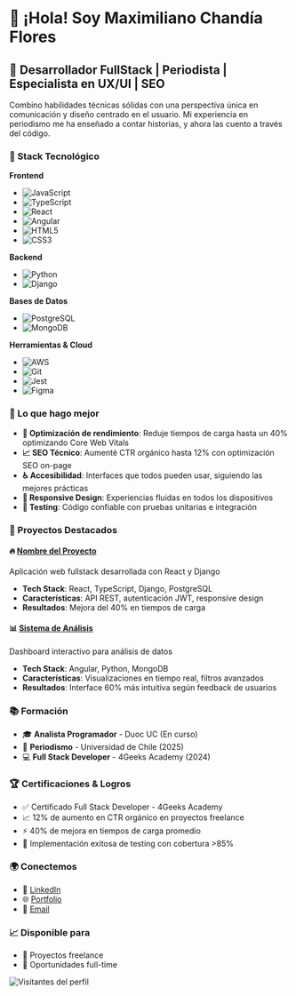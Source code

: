 # 👋 ¡Hola! Soy Maximiliano Chandía Flores

## 🚀 Desarrollador FullStack | Periodista | Especialista en UX/UI | SEO

Combino habilidades técnicas sólidas con una perspectiva única en comunicación y diseño centrado en el usuario. Mi experiencia en periodismo me ha enseñado a contar historias, y ahora las cuento a través del código.

### 🔧 Stack Tecnológico

**Frontend**
- ![JavaScript](https://img.shields.io/badge/-JavaScript-F7DF1E?style=flat-square&logo=javascript&logoColor=black)
- ![TypeScript](https://img.shields.io/badge/-TypeScript-3178C6?style=flat-square&logo=typescript&logoColor=white)
- ![React](https://img.shields.io/badge/-React-61DAFB?style=flat-square&logo=react&logoColor=black)
- ![Angular](https://img.shields.io/badge/-Angular-DD0031?style=flat-square&logo=angular&logoColor=white)
- ![HTML5](https://img.shields.io/badge/-HTML5-E34F26?style=flat-square&logo=html5&logoColor=white)
- ![CSS3](https://img.shields.io/badge/-CSS3-1572B6?style=flat-square&logo=css3&logoColor=white)

**Backend**
- ![Python](https://img.shields.io/badge/-Python-3776AB?style=flat-square&logo=python&logoColor=white)
- ![Django](https://img.shields.io/badge/-Django-092E20?style=flat-square&logo=django&logoColor=white)

**Bases de Datos**
- ![PostgreSQL](https://img.shields.io/badge/-PostgreSQL-336791?style=flat-square&logo=postgresql&logoColor=white)
- ![MongoDB](https://img.shields.io/badge/-MongoDB-47A248?style=flat-square&logo=mongodb&logoColor=white)

**Herramientas & Cloud**
- ![AWS](https://img.shields.io/badge/-AWS-232F3E?style=flat-square&logo=amazon-aws&logoColor=white)
- ![Git](https://img.shields.io/badge/-Git-F05032?style=flat-square&logo=git&logoColor=white)
- ![Jest](https://img.shields.io/badge/-Jest-C21325?style=flat-square&logo=jest&logoColor=white)
- ![Figma](https://img.shields.io/badge/-Figma-F24E1E?style=flat-square&logo=figma&logoColor=white)


### 🎯 Lo que hago mejor

- **🚀 Optimización de rendimiento**: Reduje tiempos de carga hasta un 40% optimizando Core Web Vitals
- **📈 SEO Técnico**: Aumenté CTR orgánico hasta 12% con optimización SEO on-page
- **♿ Accesibilidad**: Interfaces que todos pueden usar, siguiendo las mejores prácticas
- **📱 Responsive Design**: Experiencias fluidas en todos los dispositivos
- **🧪 Testing**: Código confiable con pruebas unitarias e integración

### 🌟 Proyectos Destacados

#### 🔥 [Nombre del Proyecto](enlace-al-repo)
Aplicación web fullstack desarrollada con React y Django
- **Tech Stack**: React, TypeScript, Django, PostgreSQL
- **Características**: API REST, autenticación JWT, responsive design
- **Resultados**: Mejora del 40% en tiempos de carga

#### 📊 [Sistema de Análisis](enlace-al-repo)
Dashboard interactivo para análisis de datos
- **Tech Stack**: Angular, Python, MongoDB
- **Características**: Visualizaciones en tiempo real, filtros avanzados
- **Resultados**: Interface 60% más intuitiva según feedback de usuarios

### 📚 Formación

- 🎓 **Analista Programador** - Duoc UC (En curso)
- 📰 **Periodismo** - Universidad de Chile (2025)
- 💻 **Full Stack Developer** - 4Geeks Academy (2024)

### 🏆 Certificaciones & Logros

- ✅ Certificado Full Stack Developer - 4Geeks Academy
- 📈 12% de aumento en CTR orgánico en proyectos freelance
- ⚡ 40% de mejora en tiempos de carga promedio
- 🧪 Implementación exitosa de testing con cobertura >85%

### 🌍 Conectemos

- 💼 [LinkedIn](https://linkedin.com/in/maxchandiaf)
- 🌐 [Portfolio](https://maxchandia.github.io/portafoliomaxchandia/)
- 📧 [Email](mailto:maximiliano.chandiaf@gmail.com)

### 📈 Disponible para

- 🚀 Proyectos freelance
- 💼 Oportunidades full-time

![Visitantes del perfil](https://visitor-badge.laobi.icu/badge?page_id=MaxChandia.MaxChandia)
